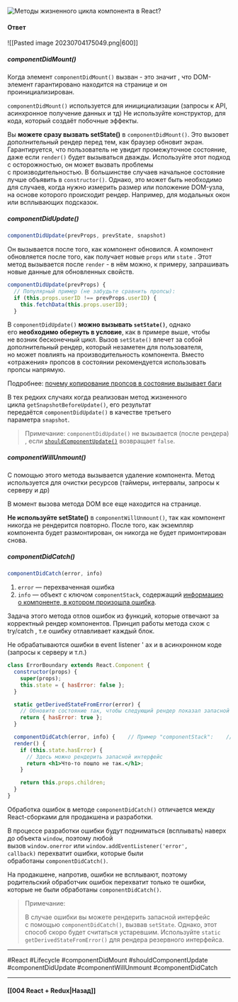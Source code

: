 ![Методы жизненного цикла компонента в React?](https://youtu.be/RpcB5jnJvcI?t=35)

#### Ответ

![[Pasted image 20230704175049.png|600]]

##### componentDidMount()

Когда элемент `componentDidMount()` вызван - это значит , что DOM-элемент гарантировано находится на странице и он проинициализирован.

`componentDidMount()` используется для иницициализации (запросы к API, асинхронное получение данных и тд) Не используйте конструктор, для кода, который создаёт побочные эффекты.

Вы **можете сразу вызвать setState()** в `componentDidMount()`. Это вызовет дополнительный рендер перед тем, как браузер обновит экран. Гарантируется, что пользователь не увидит промежуточное состояние, даже если `render()` будет вызываться дважды. Используйте этот подход с осторожностью, он может вызвать проблемы с производительностью. В большинстве случаев начальное состояние лучше объявить в `constructor()`. Однако, это может быть необходимо для случаев, когда нужно измерить размер или положение DOM-узла, на основе которого происходит рендер. Например, для модальных окон или всплывающих подсказок.

##### componentDidUpdate()

```jsx
componentDidUpdate(prevProps, prevState, snapshot)
```

Он вызывается после того, как компонент обновился. А компонент обновляется после того, как получает новые `props` или `state` .
Этот метод вызывается после `render` - в нём можно, к примеру, запрашивать новые данные для обновленных свойств.

```jsx
componentDidUpdate(prevProps) {
  // Популярный пример (не забудьте сравнить пропсы):
  if (this.props.userID !== prevProps.userID) {
    this.fetchData(this.props.userID);
  }
```

В `componentDidUpdate()` **можно вызывать `setState()`**, однако его **необходимо обернуть в условие**, как в примере выше, чтобы не возник бесконечный цикл. Вызов `setState()` влечет за собой дополнительный рендер, который незаметен для пользователя, но может повлиять на производительность компонента. Вместо «отражения» пропсов в состоянии рекомендуется использовать пропсы напрямую. 

Подробнее: [почему копирование пропсов в состояние вызывает баги](https://ru.reactjs.org/blog/2018/06/07/you-probably-dont-need-derived-state.html)

В тех редких случаях когда реализован метод жизненного цикла `getSnapshotBeforeUpdate()`, его результат передаётся `componentDidUpdate()` в качестве третьего параметра `snapshot`.

> Примечание: `componentDidUpdate()` не вызывается (после рендера) , если [`shouldComponentUpdate()`](https://ru.reactjs.org/docs/react-component.html#shouldcomponentupdate) возвращает `false`.

##### componentWillUnmount()

С помощью этого метода вызывается удаление компонента. Метод используется для очистки ресурсов (таймеры, интервалы, запросы к серверу и др)

В момент вызова метода DOM все еще находится на странице.

**Не используйте setState()** в `componentWillUnmount()`, так как компонент никогда не рендерится повторно. После того, как экземпляр компонента будет размонтирован, он никогда не будет примонтирован снова.

##### componentDidCatch()

```jsx
componentDidCatch(error, info)
```
1.  `error` — перехваченная ошибка
2.  `info` — объект с ключом `componentStack`, содержащий [информацию о компоненте, в котором произошла ошибка](https://ru.reactjs.org/docs/error-boundaries.html#component-stack-traces).

Задача этого метода отлов ошибок из функций, которые отвечают за корректный рендер компонентов. Принцип работы метода схож с try/catch , т.е ошибку отлавливает каждый блок.

Не обрабатываются ошибки в event listener ' ах и в асинхронном коде (запросы к серверу и т.п.)

```jsx
class ErrorBoundary extends React.Component {
  constructor(props) {
    super(props);
    this.state = { hasError: false };
  }

  static getDerivedStateFromError(error) {
    // Обновите состояние так, чтобы следующий рендер показал запасной интерфейс.
    return { hasError: true };
  }

  componentDidCatch(error, info) {    // Пример "componentStack":    //   in ComponentThatThrows (created by App)    //   in ErrorBoundary (created by App)    //   in div (created by App)    //   in App    logComponentStackToMyService(info.componentStack);  }
  render() {
    if (this.state.hasError) {
      // Здесь можно рендерить запасной интерфейс
      return <h1>Что-то пошло не так.</h1>;
    }

    return this.props.children;
  }
}
```

Обработка ошибок в методе `componentDidCatch()` отличается между React-сборками для продакшена и разработки.

В процессе разработки ошибки будут подниматься (всплывать) наверх до объекта `window`, поэтому любой вызов `window.onerror` или `window.addEventListener('error', callback)` перехватит ошибки, которые были обработаны `componentDidCatch()`.

На продакшене, напротив, ошибки не всплывают, поэтому родительский обработчик ошибок перехватит только те ошибки, которые не были обработаны `componentDidCatch()`.

> Примечание:
> 
> В случае ошибки вы можете рендерить запасной интерфейс с помощью `componentDidCatch()`, вызвав `setState`. Однако, этот способ скоро будет считаться устаревшим. Используйте `static getDerivedStateFromError()` для рендера резервного интерфейса.

____
#React #Lifecycle #componentDidMount #shouldComponentUpdate #componentDidUpdate #componentWillUnmount #componentDidCatch 

____

#### [[004 React + Redux|Назад]]